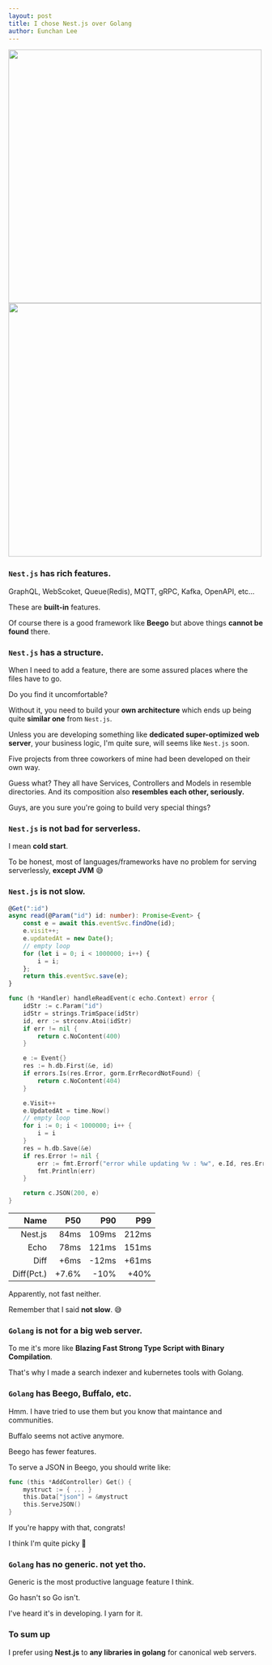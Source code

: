 ```yaml
---
layout: post
title: I chose Nest.js over Golang
author: Eunchan Lee
---
```


<img width=500 src="https://i.imgur.com/ukMIHvR.png"/>
<img width=500 src="https://i.imgur.com/5lWbwaC.png"/>

### `Nest.js` has rich features.

GraphQL, WebScoket, Queue(Redis), MQTT, gRPC, Kafka, OpenAPI, etc...

These are **built-in** features.

Of course there is a good framework like **Beego** but above things **cannot be found** there.


### `Nest.js` has a structure.

When I need to add a feature, there are some assured places where the files have to go.

Do you find it uncomfortable?

Without it, you need to build your **own architecture** which ends up being quite **similar one** from `Nest.js`.

Unless you are developing something like **dedicated super-optimized web server**, your business logic, I'm quite sure, will seems like `Nest.js` soon.

Five projects from three coworkers of mine had been developed on their own way. 

Guess what? They all have Services, Controllers and Models in resemble directories. And its composition also **resembles each other, seriously.**

Guys, are you sure you're going to build very special things?


### `Nest.js` is not bad for serverless.

I mean **cold start**.

To be honest, most of languages/frameworks have no problem for serving serverlessly, **except JVM** 😅

### `Nest.js` is not slow.

```ts
@Get(":id")
async read(@Param("id") id: number): Promise<Event> {
    const e = await this.eventSvc.findOne(id);
    e.visit++;
    e.updatedAt = new Date();
    // empty loop
    for (let i = 0; i < 1000000; i++) {
        i = i;
    };
    return this.eventSvc.save(e);
}
```
```go
func (h *Handler) handleReadEvent(c echo.Context) error {
	idStr := c.Param("id")
	idStr = strings.TrimSpace(idStr)
	id, err := strconv.Atoi(idStr)
	if err != nil {
		return c.NoContent(400)
	}

	e := Event{}
	res := h.db.First(&e, id)
	if errors.Is(res.Error, gorm.ErrRecordNotFound) {
		return c.NoContent(404)
	}

	e.Visit++
	e.UpdatedAt = time.Now()
	// empty loop
	for i := 0; i < 1000000; i++ {
		i = i
	}
	res = h.db.Save(&e)
	if res.Error != nil {
		err := fmt.Errorf("error while updating %v : %w", e.Id, res.Error)
		fmt.Println(err)
	}

	return c.JSON(200, e)
}
```

|Name|P50|P90|P99|
|-:|-:|-:|-:|
|Nest.js|84ms|109ms|212ms|
|Echo|78ms|121ms|151ms|
|Diff|+6ms|-12ms|+61ms|
|Diff(Pct.)|+7.6%|-10%|+40%|

Apparently, not fast neither.

Remember that I said **not slow**. 😅

### `Golang` is not for a big web server.

To me it's more like **Blazing Fast Strong Type Script with Binary Compilation**.

That's why I made a search indexer and kubernetes tools with Golang.

### `Golang` has Beego, Buffalo, etc.

Hmm. I have tried to use them but you know that maintance and communities.

Buffalo seems not active anymore.

Beego has fewer features.

To serve a JSON in Beego, you should write like:
```go
func (this *AddController) Get() {
    mystruct := { ... }
    this.Data["json"] = &mystruct
    this.ServeJSON()
}
```

If you're happy with that, congrats!

I think I'm quite picky 🤨

### `Golang` has no generic. not yet tho.

Generic is the most productive language feature I think.

Go hasn't so Go isn't.

I've heard it's in developing. I yarn for it.

### To sum up

I prefer using **Nest.js** to **any libraries in golang** for canonical web servers.
